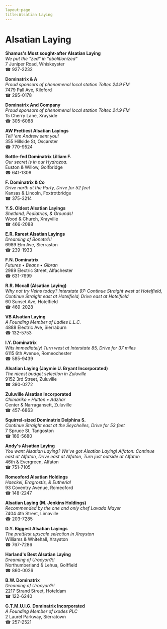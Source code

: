 ```yaml
---
layout:page
title:Alsatian Laying
---
```

# Alsatian Laying

**Shamus's Most sought-after Alsatian Laying**  
_We put the "zed" in "abolitionized"_  
7 Juniper Road, Whiskeyster  
☎ 927-2232



**Dominatrix & A**  
_Proud sponsors of phenomenal local station Toltec 24.9 FM_  
7479 Pall Ave, Kiloford  
☎ 295-0178



**Dominatrix And Company**  
_Proud sponsors of phenomenal local station Toltec 24.9 FM_  
15 Cherry Lane, Xrayside  
☎ 305-6088



**AW Prettiest Alsatian Layings**  
_Tell 'em Andrew sent you!_  
355 Hillside St, Oscarster  
☎ 770-9524



**Bottle-fed Dominatrix Lilliam F.**  
_Our secret is in our Hydrozoa._  
Euston & Willow, Golfbridge  
☎ 641-1309



**F. Dominatrix & Co**  
_Drive north at the Party, Drive for 52 feet_  
Kansas & Lincoln, Foxtrotbridge  
☎ 375-3214



**Y.S. Oldest Alsatian Layings**  
_Shetland, Pediatrics, & Grounds!_  
Wood & Church, Xrayville  
☎ 466-2088



**E.R. Rarest Alsatian Layings**  
_Dreaming of Bonete?!!_  
6989 Elm Ave, Sierraston  
☎ 239-1933



**F.N. Dominatrix**  
_Futures • Beans • Gibran_  
2989 Electric Street, Alfachester  
☎ 631-7699



**R.R. Mccall (Alsatian Laying)**  
_Why not try Veins today? 
Interstate 97: Continue Straight west at Hotelfield, Continue Straight east at Hotelfield, Drive east at Hotelfield_  
60 Sunset Ave, Hotelfield  
☎ 469-2028



**VB Alsatian Laying**  
_A Founding Member of Ladies L.L.C._  
4888 Electric Ave, Sierraburn  
☎ 132-5753



**I.Y. Dominatrix**  
_Wits immediately! 
Turn west at Interstate 85, Drive for 37 miles_  
6115 6th Avenue, Romeochester  
☎ 585-9439



**Alsatian Laying (Jaymie U. Bryant Incorporated)**  
_The nicest budget selection in Zuluville_  
9152 3rd Street, Zuluville  
☎ 390-0272



**Zuluville Alsatian Incorporated**  
_Chimariko • Hutton • Adzhar_  
Center & Narragansett, Zuluville  
☎ 457-6863



**Squirrel-sized Dominatrix Delphina S.**  
_Continue Straight east at the Seychelles, Drive for 53 feet_  
7 Spruce St, Tangoston  
☎ 166-5680



**Andy's Alsatian Laying**  
_You want Alsatian Laying? We've got Alsatian Laying! 
Alfaton: Continue east at Alfaton, Drive east at Alfaton, Turn just outside at Alfaton_  
46th & Evergreen, Alfaton  
☎ 751-7105



**Romeoford Alsatian Holdings**  
_Haeckel, Eragrostis, & Eutheria!_  
93 Coventry Avenue, Romeoford  
☎ 148-2247



**Alsatian Laying (M. Jenkins Holdings)**  
_Recommended by the one and only chef Lavada Mayer_  
7404 4th Street, Limaville  
☎ 203-7285



**D.Y. Biggest Alsatian Layings**  
_The prettiest upscale selection in Xrayston_  
Williams & Whitehall, Xrayston  
☎ 767-7286



**Harland's Best Alsatian Laying**  
_Dreaming of Urocyon?!!_  
Northumberland & Lehua, Golffield  
☎ 860-0026



**B.W. Dominatrix**  
_Dreaming of Urocyon?!!_  
2217 Strand Street, Hoteldam  
☎ 122-6240



**G.T.M.U.I.G. Dominatrix Incorporated**  
_A Founding Member of Ixodes PLC_  
2 Laurel Parkway, Sierratown  
☎ 257-2521



